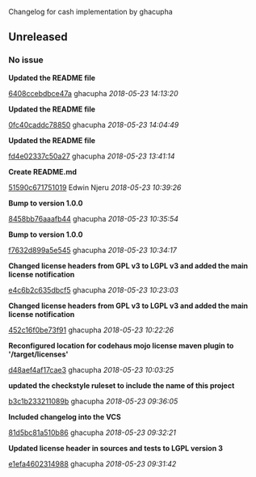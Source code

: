 
Changelog for cash implementation by ghacupha

## Unreleased
### No issue

**Updated the README file**


[6408ccebdbce47a](https://github.com/ghacupha/cash/commit/6408ccebdbce47a) ghacupha *2018-05-23 14:13:20*

**Updated the README file**


[0fc40caddc78850](https://github.com/ghacupha/cash/commit/0fc40caddc78850) ghacupha *2018-05-23 14:04:49*

**Updated the README file**


[fd4e02337c50a27](https://github.com/ghacupha/cash/commit/fd4e02337c50a27) ghacupha *2018-05-23 13:41:14*

**Create README.md**


[51590c671751019](https://github.com/ghacupha/cash/commit/51590c671751019) Edwin Njeru *2018-05-23 10:39:26*

**Bump to version 1.0.0**


[8458bb76aaafb44](https://github.com/ghacupha/cash/commit/8458bb76aaafb44) ghacupha *2018-05-23 10:35:54*

**Bump to version 1.0.0**


[f7632d899a5e545](https://github.com/ghacupha/cash/commit/f7632d899a5e545) ghacupha *2018-05-23 10:34:17*

**Changed license headers from GPL v3 to LGPL v3 and added the main license notification**


[e4c6b2c635dbcf5](https://github.com/ghacupha/cash/commit/e4c6b2c635dbcf5) ghacupha *2018-05-23 10:23:03*

**Changed license headers from GPL v3 to LGPL v3 and added the main license notification**


[452c16f0be73f91](https://github.com/ghacupha/cash/commit/452c16f0be73f91) ghacupha *2018-05-23 10:22:26*

**Reconfigured location for codehaus mojo license maven plugin to '/target/licenses'**


[d48aef4af17cae3](https://github.com/ghacupha/cash/commit/d48aef4af17cae3) ghacupha *2018-05-23 10:03:25*

**updated the checkstyle ruleset to include the name of this project**


[b3c1b233211089b](https://github.com/ghacupha/cash/commit/b3c1b233211089b) ghacupha *2018-05-23 09:36:05*

**Included changelog into the VCS**


[81d5bc81a510b86](https://github.com/ghacupha/cash/commit/81d5bc81a510b86) ghacupha *2018-05-23 09:32:21*

**Updated license header in sources and tests to LGPL version 3**


[e1efa4602314988](https://github.com/ghacupha/cash/commit/e1efa4602314988) ghacupha *2018-05-23 09:31:42*




